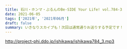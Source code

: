 ```yaml
---
title: 石川・ホンマ・ぶるんのBe-SIDE Your Life! vol.784-3
date: 2021-06-05
tags: ['2021年', '2021年06月']
draft: false
summary: いきなりスカイプも！次回は通常通りお送りする予定です！
---
```


http://project-phi.ddo.jp/ishikawa/ishikawa784_3.mp3
